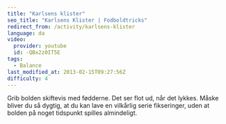 ```yaml
---
title: "Karlsens klister"
seo_title: "Karlsens Klister | Fodboldtricks"
redirect_from: /activity/karlsens-klister
language: da
video:
  provider: youtube
  id: -QBx2z0IT5E
tags:
  - Balance
last_modified_at: 2013-02-15T09:27:56Z
difficulty: 4
---
```


Grib bolden skiftevis med fødderne. Det ser flot ud, når det lykkes. Måske
bliver du så dygtig, at du kan lave en vilkårlig serie fikseringer, uden at
bolden på noget tidspunkt spilles almindeligt.

